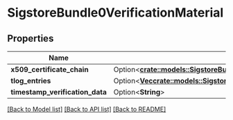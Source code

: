 # SigstoreBundle0VerificationMaterial

## Properties

Name | Type | Description | Notes
------------ | ------------- | ------------- | -------------
**x509_certificate_chain** | Option<[**crate::models::SigstoreBundle0VerificationMaterialX509CertificateChain**](sigstore_bundle_0_verificationMaterial_x509CertificateChain.md)> |  | [optional]
**tlog_entries** | Option<[**Vec<crate::models::SigstoreBundle0VerificationMaterialTlogEntriesInner>**](sigstore_bundle_0_verificationMaterial_tlogEntries_inner.md)> |  | [optional]
**timestamp_verification_data** | Option<**String**> |  | [optional]

[[Back to Model list]](../README.md#documentation-for-models) [[Back to API list]](../README.md#documentation-for-api-endpoints) [[Back to README]](../README.md)


